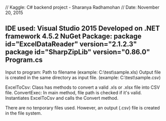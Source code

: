 // Kaggle: C# backend project - Sharanya Radhamohan
// Date: November 20, 2015

IDE used: Visual Studio 2015
Developed on .NET framework 4.5.2
NuGet Package: package id="ExcelDataReader" version="2.1.2.3"
				package id="SharpZipLib" version="0.86.0"
Program.cs
----------
Input to program: Path to filename (example: C:\test\sample.xls)
Output file is created in the same directory as input file. (example: C:\test\sample.csv)

ExcelToCsv: Class has methods to convert a valid .xls or .xlsx file into CSV file.
ConvertExec: In main method, file path is checked if it's valid.
				Instantiates ExcelToCsv and calls the Convert method.

There are no tenporary files used. However, an output (.csv) file is created in the file system.